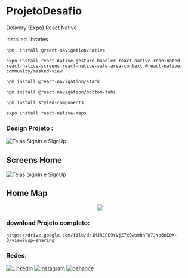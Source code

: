 # ProjetoDesafio
Delivery (Expo) React Native


installed libraries
```
npm  install @react-navigation/native
```

```
expo install react-native-gesture-handler react-native-reanimated react-native-screens react-native-safe-area-context @react-native-community/masked-view

```

```
npm install @react-navigation/stack
```
```
npm install @react-navigation/bottom-tabs
```

```
npm install styled-components
```
```
expo install react-native-maps
```


### Design Projeto :

![Telas SignIn e SignUp ](https://github.com/joaopedro29/ProjetoDesafio/blob/main/image/designTemplate.png)

## Screens Home

![Telas SignIn e SignUp ](https://github.com/joaopedro29/ProjetoDesafio/blob/main/image/FluxTabBar.png)

## Home Map

<div align="center">
<img src="https://github.com/joaopedro29/ProjetoDesafio/blob/main/image/gifMap.gif" >

</div>

### download Projeto completo:

```
https://drive.google.com/file/d/1MJREPE9YVjZ7x0wbmhhFW7JYo6nE0X-O/view?usp=sharing

```

### Redes:


 [![Linkedin](https://img.shields.io/badge/-LinkedIn-blue?style=flat-square&logo=Linkedin&logoColor=white&link=https://www.linkedin.com/in/joão-pedro-pereira-de-souza-91a0b51b6)](https://www.linkedin.com/in/joão-pedro-pereira-de-souza-91a0b51b6) [![Instagram](https://img.shields.io/badge/-Instagram-9b59b6?style=flat-square&logo=Instagram&logoColor=white&link=https://www.instagram.com/jppereirass/)](https://www.instagram.com/jppereirass/) [![behance](https://img.shields.io/badge/-behance-2980b9?style=flat-square&logo=behance&logoColor=white&link=https://www.behance.net/joopedrosouza3)](https://www.behance.net/joopedrosouza3)
